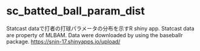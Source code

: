 # sc_batted_ball_param_dist
Statcast dataで打者の打球パラメータの分布を示すR shiny app.
Statcast data are property of MLBAM.
Data were downloaded by using the baseballr package.
https://snin-17.shinyapps.io/upload/
